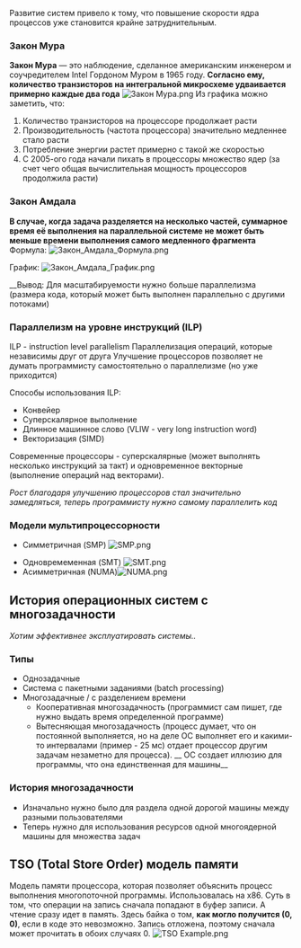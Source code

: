 Развитие систем привело к тому, что повышение скорости ядра процессов уже становится крайне затруднительным.

### Закон Мура
**Закон Мура** — это наблюдение, сделанное американским инженером и соучредителем Intel Гордоном Муром в 1965 году. **Согласно ему, количество транзисторов на интегральной микросхеме удваивается примерно каждые два года**
![Закон Мура.png](Закон%20Мура.png)
Из графика можно заметить, что:
1) Количество транзисторов на процессоре продолжает расти
2) Производительность (частота процессора) значительно медленнее стало расти
3) Потребление энергии растет примерно с такой же скоростью
4) С 2005-ого года начали пихать в процессоры множество ядер (за счет чего общая вычислительная мощность процессоров продолжила расти)

### Закон Амдала
**В случае, когда задача разделяется на несколько частей, суммарное время её выполнения на параллельной системе не может быть меньше времени выполнения самого медленного фрагмента**
Формула:
![Закон\_Амдала\_Формула.png](Закон_Амдала_Формула.png)

График:
![Закон\_Амдала\_График.png](Закон_Амдала_График.png)

__Вывод:
Для масштабируемости нужно больше параллелизма (размера кода, который может быть выполнен параллельно с другими потоками)

### Параллелизм на уровне инструкций (ILP)
ILP - instruction level parallelism
Параллелизация операций, которые независимы друг от друга
Улучшение процессоров позволяет не думать программисту самостоятельно о параллелизме (но уже приходится)

 Способы использования ILP:
 * Конвейер
 * Суперскалярное выполнение
 * Длинное машинное слово (VLIW - very long instruction word)
 * Векторизация (SIMD)

Современные процессоры - суперскалярные (может выполнять несколько инструкций за такт) и одновременное векторные (выполнение операций над векторами).

_Рост благодаря улучшению процессоров стал значительно замедляться, теперь программисту нужно самому параллелить код_


### Модели мультипроцессорности

- Симметричная (SMP)
![SMP.png](SMP.png)
* Одновремеменная (SMT)
![SMT.png](SMT.png)
* Асимметричная (NUMA)![NUMA.png](NUMA.png)



## История операционных систем с многозадачности
_Хотим эффективнее эксплуатировать системы.._
### Типы
- Однозадачные
- Система с пакетными заданиями (batch processing)
- Многозадачные / с разделением времени
	- Кооперативная многозадачность (программист сам пишет, где нужно выдать время определенной программе)
	- Вытесняющая многозадачность (процесс думает, что он постоянной выполняется, но на деле ОС выполняет его и какими-то интервалами (пример - 25 мс) отдает процессор другим задачам незаметно для процесса).
	 __ ОС создает иллюзию для программы, что она единственная для машины__
### История многозадачности
- Изначально нужно было для раздела одной дорогой машины между разными пользователями
- Теперь нужно для использования ресурсов одной многоядерной машины для множества задач

## TSO (Total Store Order) модель памяти
Модель памяти процессора, которая позволяет объяснить процесс выполнения многопоточной программы. Использовалась на x86.
Cyть в том, что операции на запись сначала попадают в буфер записи. А чтение сразу идет в память.
Здесь байка о том, __как могло получится (0, 0)__, если в коде это невозможно.
Запись отложена, поэтому сначала может прочитать в обоих случаях 0.
![TSO Example.png](TSO%20Example.png)

